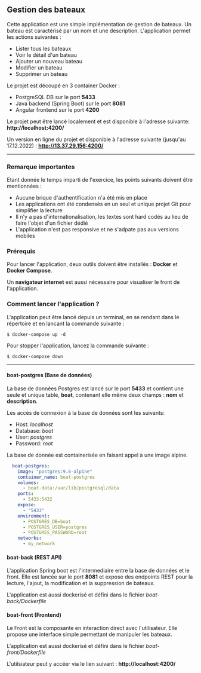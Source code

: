 ## Gestion des bateaux

Cette application est une simple implémentation de gestion de bateaux. Un bateau est caractérisé par un nom et une description. L'application permet les actions suivantes :
- Lister tous les bateaux
- Voir le détail d'un bateau
- Ajouter un nouveau bateau
- Modifier un bateau
- Supprimer un bateau

Le projet est découpé en 3 container Docker :
- PostgreSQL DB sur le port **5433**
- Java backend (Spring Boot) sur le port **8081**
- Angular frontend sur le port **4200**

Le projet peut être lancé localement et est disponible à l'adresse suivante: **http://localhost:4200/**

Un version en ligne du projet et disponible à l'adresse suivante (jusqu'au 17.12.2022) : **http://13.37.29.156:4200/**

---

### Remarque importantes
Etant donnée le temps imparti de l'exercice, les points suivants doivent être mentionnées :
- Aucune brique d'authentification n'a été mis en place
- Les applications ont été condensés en un seul et unique projet Git pour simplifier la lecture
- Il n'y a pas d'internationalisation, les textes sont hard codés au lieu de faire l'objet d'un fichier dédié
- L'application n'est pas responsive et ne s'adpate pas aux versions mobiles

### Prérequis

Pour lancer l'application, deux outils doivent être installés : **Docker** et **Docker Compose**.

Un **navigateur internet** est aussi nécessaire pour visualiser le front de l'application.



### Comment lancer l'application ?

L'application peut être lancé depuis un terminal, en se rendant dans le répertoire et en lancant la commande suivante :

```
$ docker-compose up -d
```

Pour stopper l'application, lancez la commande suivante :

```
$ docker-compose down
```


---

#### boat-postgres (Base de données)

La base de données Postgres est lancé sur le port **5433** et contient une seule et unique table, **boat**, contenant elle même deux champs : **nom** et **description**.

Les accès de connexion à la base de données sont les suivants:


- Host: *localhost*
- Database: *boat*
- User: *postgres*
- Password: *root*

La base de donnée est containerisée en faisant appel à une image alpine.

```yml
  boat-postgres:
    image: "postgres:9.6-alpine"
    container_name: boat-postgres
    volumes:
      - boat-data:/var/lib/postgresql/data
    ports:
      - 5433:5432
    expose:
      - "5433"
    environment:
      - POSTGRES_DB=boat
      - POSTGRES_USER=postgres
      - POSTGRES_PASSWORD=root
    networks:
      - my_network
```

#### boat-back (REST API)

L'application Spring boot est l'intermediaire entre la base de données et le front.
Elle est lancée sur le port **8081** et expose des endpoints REST pour la lecture, l'ajout, la modification et la suppression de bateaux.

L'application est aussi dockerisé et défini dans le fichier *boat-back/Dockerfile*


#### boat-front (Frontend)

Le Front est la composante en interaction direct avec l'utilisateur.
Elle propose une interface simple permettant de manipuler les bateaux.

L'application est aussi dockerisé et défini dans le fichier *boat-front/Dockerfile*

L'utilsiateur peut y accéer via le lien suivant : **http://localhost:4200/**
